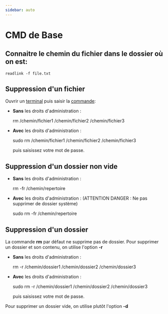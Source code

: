 ```yaml
---
sidebar: auto
---
```

# CMD de Base
## Connaitre le chemin du fichier dans le dossier où on est:
```
readlink -f file.txt
```
## Suppression d'un fichier

Ouvrir un [terminal](https://doc.ubuntu-fr.org/terminal "terminal") puis saisir la [commande](https://doc.ubuntu-fr.org/commande_shell "commande_shell"):

-   **Sans** les droits d'administration :

    rm /chemin/fichier1 /chemin/fichier2 /chemin/fichier3

-   **Avec** les droits d'administration :

    sudo rm /chemin/fichier1 /chemin/fichier2 /chemin/fichier3

    puis saisissez votre mot de passe.

## Suppression d'un dossier non vide

-   **Sans** les droits d'administration :

    rm -fr /chemin/repertoire

-   **Avec** les droits d'administration : (ATTENTION DANGER : Ne pas supprimer de dossier système)

    sudo rm -fr /chemin/repertoire

## Suppression d'un dossier

La commande **rm** par défaut ne supprime pas de dossier. Pour supprimer un dossier et son contenu, on utilise l'option **-r**

-   **Sans** les droits d'administration :

    rm -r /chemin/dossier1 /chemin/dossier2 /chemin/dossier3

-   **Avec** les droits d'administration :

    sudo rm -r /chemin/dossier1 /chemin/dossier2 /chemin/dossier3

    puis saisissez votre mot de passe.

Pour supprimer un dossier vide, on utilise plutôt l'option **-d**